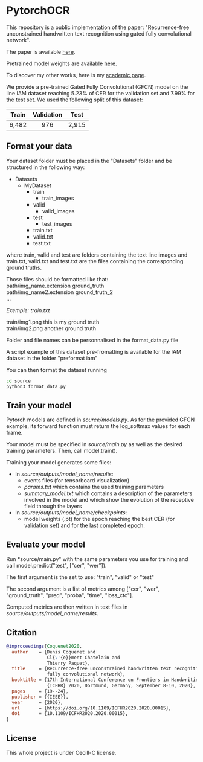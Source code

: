 # PytorchOCR

This repository is a public implementation of the paper: "Recurrence-free unconstrained handwritten text recognition using gated fully convolutional network".

The paper is available [here](https://www.researchgate.net/publication/346563118_Recurrence-free_unconstrained_handwritten_text_recognition_using_gated_fully_convolutional_network).

Pretrained model weights are available [here](https://git.litislab.fr/dcoquenet/linepytorchocr).

To discover my other works, here is my [academic page](https://factodeeplearning.github.io/).

We provide a pre-trained Gated Fully Convolutional (GFCN) model on the line IAM dataset reaching 5.23% of CER for the validation set and 7.99% for the test set. We used the following split of this dataset:

| Train | Validation | Test |
|:----:|:----:|:----:|
| 6,482| 976 | 2,915 |

## Format your data
Your dataset folder must be placed in the "Datasets" folder and be structured in the following way:
* Datasets
    * MyDataset
        * train
            * train_images
        * valid
            * valid_images
        * test
            * test_images
        * train.txt
        * valid.txt
        * test.txt
        
where train, valid and test are folders containing the text line images and train.txt, valid.txt and test.txt are the 
files containing the corresponding ground truths.

Those files should be formatted like that: <br/>
path/img_name.extension ground_truth <br/>
path/img_name2.extension ground_truth_2 <br/>
...


*Exemple: train.txt*

train/img1.png this is my ground truth <br/>
train/img2.png another ground truth <br/>


Folder and file names can be personnalised in the format_data.py file

A script example of this dataset pre-fromatting is available for the IAM dataset in the folder "preformat iam"

You can then format the dataset running 
```bash
cd source
python3 format_data.py
```


## Train your model
Pytorch models are defined in *source/models.py*.
As for the provided GFCN example, its forward function must return the log_softmax values for each frame.

Your model must be specified in *source/main.py* as well as the desired training parameters. Then, call model.train().

Training your model generates some files:
* In *source/outputs/model_name/results*:
    * events files (for tensorboard visualization)
    * *params.txt* which contains the used training parameters
    * *summary_model.txt* which contains a description of the parameters involved in the model 
    and which show the evolution of the receptive field through the layers
* In *source/outputs/model_name/checkpoints*:
    * model weights (.pt) for the epoch reaching the best CER (for validation set) and for the last completed epoch.

## Evaluate your model
Run *source/main.py" with the same parameters you use for training and call model.predict("test", ["cer", "wer"]).

The first argument is the set to use: "train", "valid" or "test"

The second argument is a list of metrics among ["cer", "wer", "ground_truth", "pred", "proba", "time", "loss_ctc"].

Computed metrics are then written in text files in *source/outputs/model_name/results*.

## Citation

```bibtex
@inproceedings{Coquenet2020,
  author    = {Denis Coquenet and
               Cl{\'{e}}ment Chatelain and
               Thierry Paquet},
  title     = {Recurrence-free unconstrained handwritten text recognition using gated
               fully convolutional network},
  booktitle = {17th International Conference on Frontiers in Handwriting Recognition,
               {ICFHR} 2020, Dortmund, Germany, September 8-10, 2020},
  pages     = {19--24},
  publisher = {{IEEE}},
  year      = {2020},
  url       = {https://doi.org/10.1109/ICFHR2020.2020.00015},
  doi       = {10.1109/ICFHR2020.2020.00015},
}
```

## License

This whole project is under Cecill-C license.
